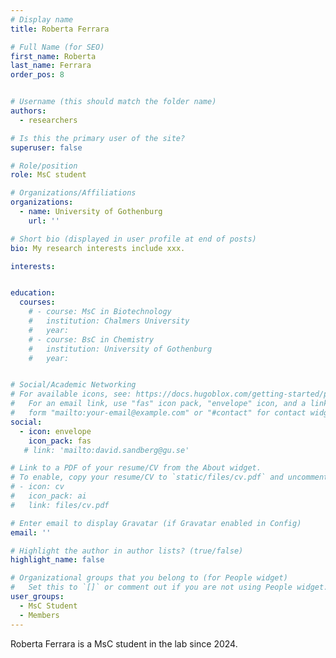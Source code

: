 ```yaml
---
# Display name
title: Roberta Ferrara

# Full Name (for SEO)
first_name: Roberta
last_name: Ferrara
order_pos: 8


# Username (this should match the folder name)
authors:
  - researchers

# Is this the primary user of the site?
superuser: false

# Role/position
role: MsC student

# Organizations/Affiliations
organizations:
  - name: University of Gothenburg
    url: ''

# Short bio (displayed in user profile at end of posts)
bio: My research interests include xxx.

interests:


education:
  courses:
    # - course: MsC in Biotechnology
    #   institution: Chalmers University
    #   year:
    # - course: BsC in Chemistry
    #   institution: University of Gothenburg
    #   year:


# Social/Academic Networking
# For available icons, see: https://docs.hugoblox.com/getting-started/page-builder/#icons
#   For an email link, use "fas" icon pack, "envelope" icon, and a link in the
#   form "mailto:your-email@example.com" or "#contact" for contact widget.
social:
  - icon: envelope
    icon_pack: fas
   # link: 'mailto:david.sandberg@gu.se'

# Link to a PDF of your resume/CV from the About widget.
# To enable, copy your resume/CV to `static/files/cv.pdf` and uncomment the lines below.
# - icon: cv
#   icon_pack: ai
#   link: files/cv.pdf

# Enter email to display Gravatar (if Gravatar enabled in Config)
email: ''

# Highlight the author in author lists? (true/false)
highlight_name: false

# Organizational groups that you belong to (for People widget)
#   Set this to `[]` or comment out if you are not using People widget.
user_groups:
  - MsC Student
  - Members
---
```


Roberta Ferrara is a MsC student in the lab since 2024.
